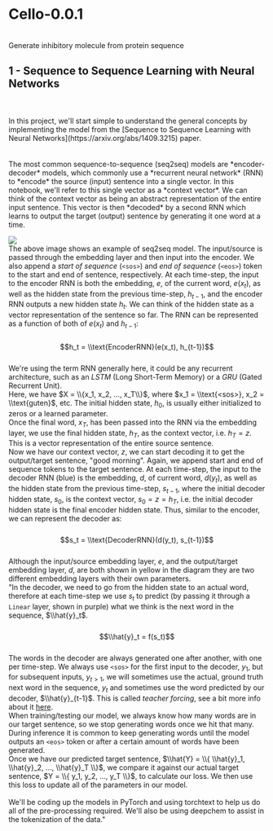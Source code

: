# Cello-0.0.1
</br>
Generate inhibitory molecule from protein sequence <br/>

## 1 - Sequence to Sequence Learning with Neural Networks
<br/>
<br/>
In this project, we'll start simple to understand the general concepts by implementing the model from the [Sequence to Sequence Learning with Neural Networks](https://arxiv.org/abs/1409.3215) paper. <br/>
<br/>
<br/>
The most common sequence-to-sequence (seq2seq) models are *encoder-decoder* models, which commonly use a *recurrent neural network* (RNN) to *encode* the source (input) sentence into a single vector. In this notebook, we'll refer to this single vector as a *context vector*. We can think of the context vector as being an abstract representation of the entire input sentence. This vector is then *decoded* by a second RNN which learns to output the target (output) sentence by generating it one word at a time.

![](https://www.google.com/url?sa=i&url=https%3A%2F%2Fyjjo.tistory.com%2F35&psig=AOvVaw2aK9s91U4unSKaIqxpndP_&ust=1699623079860000&source=images&cd=vfe&opi=89978449&ved=0CBEQjRxqFwoTCLjr7caDt4IDFQAAAAAdAAAAABAD)
<br/>
The above image shows an example of seq2seq model. The input/source is passed through the embedding layer and then input into the encoder. We also append a *start of sequence* (`<sos>`) and *end of sequence* (`<eos>`) token to the start and end of sentence, respectively. At each time-step, the input to the encoder RNN is both the embedding, $e$, of the current word, $e(x_t)$, as well as the hidden state from the previous time-step, $h_{t-1}$, and the encoder RNN outputs a new hidden state $h_t$. We can think of the hidden state as a vector representation of the sentence so far. The RNN can be represented as a function of both of $e(x_t)$ and $h_{t-1}$: <br/>
<br/>
$$h_t = \\text{EncoderRNN}(e(x_t), h_{t-1})$$
<br/>
We're using the term RNN generally here, it could be any recurrent architecture, such as an *LSTM* (Long Short-Term Memory) or a *GRU* (Gated Recurrent Unit).
<br/>
Here, we have $X = \\{x_1, x_2, ..., x_T\\}$, where $x_1 = \\text{<sos>}, x_2 = \\text{guten}$, etc. The initial hidden state, $h_0$, is usually either initialized to zeros or a learned parameter.
<br/>
Once the final word, $x_T$, has been passed into the RNN via the embedding layer, we use the final hidden state, $h_T$, as the context vector, i.e. $h_T = z$. This is a vector representation of the entire source sentence.
<br/>
Now we have our context vector, $z$, we can start decoding it to get the output/target sentence, \"good morning\". Again, we append start and end of sequence tokens to the target sentence. At each time-step, the input to the decoder RNN (blue) is the embedding, $d$, of current word, $d(y_t)$, as well as the hidden state from the previous time-step, $s_{t-1}$, where the initial decoder hidden state, $s_0$, is the context vector, $s_0 = z = h_T$, i.e. the initial decoder hidden state is the final encoder hidden state. Thus, similar to the encoder, we can represent the decoder as:
<br/>
</br>
$$s_t = \\text{DecoderRNN}(d(y_t), s_{t-1})$$
<br/>
Although the input/source embedding layer, $e$, and the output/target embedding layer, $d$, are both shown in yellow in the diagram they are two different embedding layers with their own parameters.
<br/>
"In the decoder, we need to go from the hidden state to an actual word, therefore at each time-step we use $s_t$ to predict (by passing it through a `Linear` layer, shown in purple) what we think is the next word in the sequence, $\\hat{y}_t$.
<br/>
</br>
$$\\hat{y}_t = f(s_t)$$
<br/>
The words in the decoder are always generated one after another, with one per time-step. We always use `<sos>` for the first input to the decoder, $y_1$, but for subsequent inputs, $y_{t>1}$, we will sometimes use the actual, ground truth next word in the sequence, $y_t$ and sometimes use the word predicted by our decoder, $\\hat{y}_{t-1}$. This is called *teacher forcing*, see a bit more info about it [here](https://machinelearningmastery.com/teacher-forcing-for-recurrent-neural-networks/).
<br/>
When training/testing our model, we always know how many words are in our target sentence, so we stop generating words once we hit that many. During inference it is common to keep generating words until the model outputs an `<eos>` token or after a certain amount of words have been generated.
<br/>
Once we have our predicted target sentence, $\\hat{Y} = \\{ \\hat{y}_1, \\hat{y}_2, ..., \\hat{y}_T \\}$, we compare it against our actual target sentence, $Y = \\{ y_1, y_2, ..., y_T \\}$, to calculate our loss. We then use this loss to update all of the parameters in our model.
<br/>
<br/>
We'll be coding up the models in PyTorch and using torchtext to help us do all of the pre-processing required. We'll also be using deepchem to assist in the tokenization of the data."
